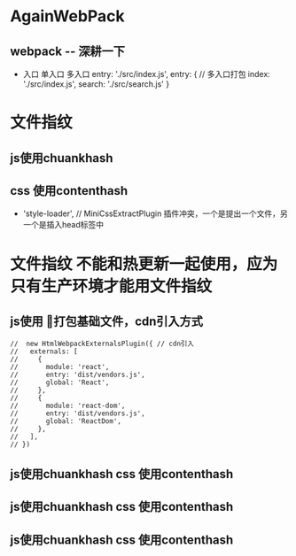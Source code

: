 # AgainWebPack
## webpack -- 深耕一下
* 入口 单入口 多入口
 entry: './src/index.js',
  entry: {  // 多入口打包
    index: './src/index.js',
    search: './src/search.js'
  }
# 文件指纹
## js使用chuankhash  
## css 使用contenthash
*  'style-loader', // MiniCssExtractPlugin 插件冲突，一个是提出一个文件，另一个是插入head标签中


# 文件指纹 不能和热更新一起使用，应为只有生产环境才能用文件指纹

## js使用 打包基础文件，cdn引入方式
    //  new HtmlWebpackExternalsPlugin({ // cdn引入
    //   externals: [
    //     {
    //       module: 'react',
    //       entry: 'dist/vendors.js',
    //       global: 'React',
    //     },
    //     {
    //       module: 'react-dom',
    //       entry: 'dist/vendors.js',
    //       global: 'ReactDom',
    //     },
    //   ],
    // })

## js使用chuankhash  css 使用contenthash
## js使用chuankhash  css 使用contenthash
## js使用chuankhash  css 使用contenthash